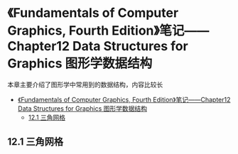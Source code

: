# 《Fundamentals of Computer Graphics, Fourth Edition》笔记——Chapter12 Data Structures for Graphics 图形学数据结构

本章主要介绍了图形学中常用到的数据结构，内容比较长

- [《Fundamentals of Computer Graphics, Fourth Edition》笔记——Chapter12 Data Structures for Graphics 图形学数据结构](#fundamentals-of-computer-graphics-fourth-edition笔记chapter12-data-structures-for-graphics-图形学数据结构)
  - [12.1 三角网格](#121-三角网格)

## 12.1 三角网格